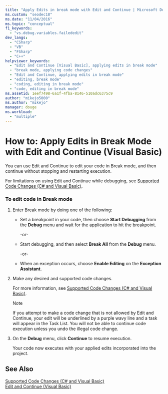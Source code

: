 ```yaml
---
title: "Apply Edits in break mode with Edit and Continue | Microsoft Docs"
ms.custom: "seodec18"
ms.date: "11/04/2016"
ms.topic: "conceptual"
f1_keywords: 
  - "vs.debug.variables.failededit"
dev_langs: 
  - "CSharp"
  - "VB"
  - "FSharp"
  - "C++"
helpviewer_keywords: 
  - "Edit and Continue [Visual Basic], applying edits in break mode"
  - "break mode, applying code changes"
  - "Edit and Continue, applying edits in break mode"
  - "editing, break mode"
  - "coding, editing in break mode"
  - "code, editing in break mode"
ms.assetid: 1eef7498-6a1f-4fba-8146-510adc6375c9
author: "mikejo5000"
ms.author: "mikejo"
manager: douge
ms.workload: 
  - "multiple"
---
```

# How to: Apply Edits in Break Mode with Edit and Continue (Visual Basic)
You can use Edit and Continue to edit your code in Break mode, and then continue without stopping and restarting execution.  
  
For limitations on using Edit and Continue while debugging, see [Supported Code Changes (C# and Visual Basic)](../debugger/supported-code-changes-csharp.md).
  
### To edit code in Break mode  
  
1.  Enter Break mode by doing one of the following:  
  
    -   Set a breakpoint in your code, then choose **Start Debugging** from the **Debug** menu and wait for the application to hit the breakpoint.  
  
         -or-  
  
    -   Start debugging, and then select **Break All** from the **Debug** menu.  
  
         -or-  
  
    -   When an exception occurs, choose **Enable Editing** on the **Exception Assistant**.  
  
2.  Make any desired and supported code changes.  
  
     For more information, see [Supported Code Changes (C# and Visual Basic)](../debugger/supported-code-changes-csharp.md).  
  
    > [!NOTE]
    >  If you attempt to make a code change that is not allowed by Edit and Continue, your edit will be underlined by a purple wavy line and a task will appear in the Task List. You will not be able to continue code execution unless you undo the illegal code change.  
  
3.  On the **Debug** menu, click **Continue** to resume execution.  
  
     Your code now executes with your applied edits incorporated into the project.  
  
## See Also  
 [Supported Code Changes (C# and Visual Basic)](../debugger/supported-code-changes-csharp.md)   
 [Edit and Continue (Visual Basic)](../debugger/edit-and-continue-visual-basic.md)
